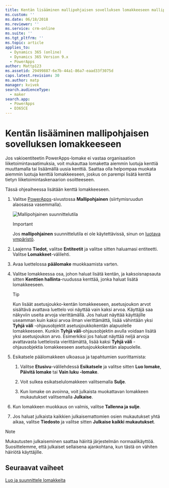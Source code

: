 ```yaml
---
title: Kentän lisääminen mallipohjaisen sovelluksen lomakkeeseen mallipohjaisen sovelluksen lomakkeeseen PowerAppsissa | MicrosoftDocs
ms.custom: ''
ms.date: 06/18/2018
ms.reviewer: ''
ms.service: crm-online
ms.suite: ''
ms.tgt_pltfrm: ''
ms.topic: article
applies_to:
  - Dynamics 365 (online)
  - Dynamics 365 Version 9.x
  - PowerApps
author: Mattp123
ms.assetid: 29499887-6e7b-44a1-86a7-eaad33f3075d
caps.latest.revision: 30
ms.author: matp
manager: kvivek
search.audienceType:
  - maker
search.app:
  - PowerApps
  - D365CE
---
```

# <a name="add-a-field-to-a-model-driven-app-form"></a>Kentän lisääminen mallipohjaisen sovelluksen lomakkeeseen 

Jos vakioentiteetin PowerApps-lomake ei vastaa organisaation liiketoimintavaatimuksia, voit mukauttaa lomaketta aiemmin luotuja kenttiä muuttamalla tai lisäämällä uusia kenttiä. Saattaa olla helpompaa muokata aiemmin luotuja kenttiä lomakkeeseen, joskus on parempi lisätä kenttä tietyn liiketoimintaskenaarion osoitteeseen.

Tässä ohjeaiheessa lisätään kenttä lomakkeeseen.   
  
1.  Valitse [PowerApps](https://web.powerapps.com/?utm_source=padocs&utm_medium=linkinadoc&utm_campaign=referralsfromdoc)-sivustossa **Mallipohjainen** (siirtymisruudun alaosassa vasemmalla).  

    ![Mallipohjainen suunnittelutila](../model-driven-apps/media/model-driven-switch.png)

    > [!IMPORTANT]
    > Jos **mallipohjainen** suunnittelutila ei ole käytettävissä, sinun on [luotava ympäristö](https://docs.microsoft.com/powerapps/administrator/create-environment). 

2.  Laajenna **Tiedot**, valitse **Entiteetit** ja valitse sitten haluamasi entiteetti. Valitse **Lomakkeet**-välilehti.  

3.  Avaa luettelossa **päälomake** muokkaamista varten.  
  
4.  Valitse lomakkeessa osa, johon haluat lisätä kentän, ja kaksoisnapsauta sitten **Kenttien hallinta**-ruudussa kenttää, jonka haluat lisätä lomakkeeseen.  
  
    > [!TIP]
    >  Kun lisäät asetusjoukko-kentän lomakkeeseen, asetusjoukon arvot sisältävä avattava luettelo voi näyttää vain kaksi arvoa. Käyttäjä saa näkyviin useita arvoja vierittämällä. Jos haluat näyttää käyttäjille useamman kuin kaksi arvoa ilman vierittämättä, lisää vähintään yksi **Tyhjä väli** -ohjausobjektit asetusjoukkokentän alapuolelle lomakkeeseen. Kunkin **Tyhjä väli**-ohjausobjektin avulla voidaan lisätä yksi asetusjoukon arvo. Esimerkiksi jos haluat näyttää neljä arvoja avattavasta luettelosta vierittämättä, lisää kaksi **Tyhjä väli** -ohjausobjektia lomakkeeseen asetusjoukkokentän alapuolelle.  
  
5.  Esikatsele päälomakkeen ulkoasua ja tapahtumien suorittamista:  
  
    1.  Valitse **Etusivu**-välilehdessä **Esikatsele** ja valitse sitten **Luo lomake**, **Päivitä lomake** tai **Vain luku -lomake**.  
  
    2.  Voit sulkea esikatselulomakkeen valitsemalla **Sulje**.  
  
    3.  Kun lomake on avoinna, voit julkaista muokattavan lomakkeen mukautukset valitsemalla **Julkaise**.  
  
6.  Kun lomakkeen muokkaus on valmis, valitse **Tallenna ja sulje**.  
  
7. Jos haluat julkaista kaikkien julkaisemattomien osien mukautukset yhtä aikaa, valitse **Tiedosto** ja valitse sitten **Julkaise kaikki mukautukset**.  
  
> [!NOTE]
>  Mukautusten julkaiseminen saattaa häiritä järjestelmän normaalikäyttöä. Suosittelemme, että julkaiset sellaisena ajankohtana, kun tästä on vähiten häiriötä käyttäjille.  
  
## <a name="next-steps"></a>Seuraavat vaiheet  
 
 [Luo ja suunnittele lomakkeita](create-design-forms.md)
